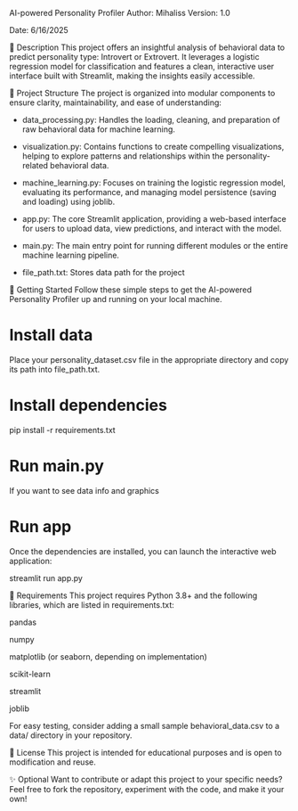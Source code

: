 AI-powered Personality Profiler
Author: Mihaliss
Version: 1.0

Date: 6/16/2025

🧠 Description
This project offers an insightful analysis of behavioral data to predict personality type: Introvert or Extrovert. 
It leverages a logistic regression model for classification and features a clean, interactive user interface built with Streamlit, making the insights easily accessible.

📁 Project Structure
The project is organized into modular components to ensure clarity, maintainability, and ease of understanding:

- data_processing.py: Handles the loading, cleaning, and preparation of raw behavioral data for machine learning.

- visualization.py: Contains functions to create compelling visualizations, helping to explore patterns and relationships within the personality-related behavioral data.

- machine_learning.py: Focuses on training the logistic regression model, evaluating its performance, and managing model persistence (saving and loading) using joblib.

- app.py: The core Streamlit application, providing a web-based interface for users to upload data, view predictions, and interact with the model.

- main.py: The main entry point for running different modules or the entire machine learning pipeline.

- file_path.txt: Stores data path for the project

🚀 Getting Started
Follow these simple steps to get the AI-powered Personality Profiler up and running on your local machine.

# Install data
Place your personality_dataset.csv file in the appropriate directory and copy its path into file_path.txt.

# Install dependencies
pip install -r requirements.txt

# Run main.py 
If you want to see data info and graphics 

# Run app
Once the dependencies are installed, you can launch the interactive web application:

streamlit run app.py


🧰 Requirements
This project requires Python 3.8+ and the following libraries, which are listed in requirements.txt:

pandas

numpy

matplotlib (or seaborn, depending on implementation)

scikit-learn

streamlit

joblib



For easy testing, consider adding a small sample behavioral_data.csv to a data/ directory in your repository.

📄 License
This project is intended for educational purposes and is open to modification and reuse.

✨ Optional
Want to contribute or adapt this project to your specific needs? Feel free to fork the repository, experiment with the code, and make it your own!
